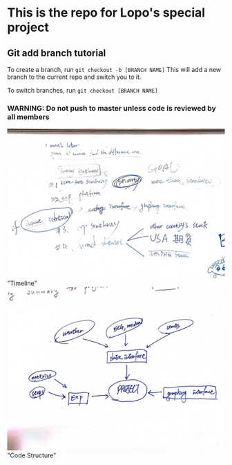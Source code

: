 # This is the repo for Lopo's special project


## Git add branch tutorial
To create a branch, run
`git checkout -b [BRANCH NAME]`
This will add a new branch to the current repo
and switch you to it.

To switch branches, run
`git checkout [BRANCH NAME]`

### WARNING: Do not push to master unless code is reviewed by all members

![Alt text](timeline.jpg) "Timeline"
![Alt text](code_struct.jpg) "Code Structure"
